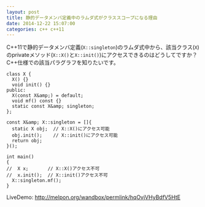 ```yaml
---
layout: post
title: 静的データメンバ定義中のラムダ式がクラススコープになる理由
date: 2014-12-22 15:07:00
categories: c++ c++11
---
```

<p>C++11で静的データメンバ定義(<code>X::singleton</code>)のラムダ式中から、該当クラス(<code>X</code>)のprivateメソッド(<code>X::X()</code>と<code>X::init()</code>)にアクセスできるのはどうしてですか？ C++仕様での該当パラグラフを知りたいです。</p>

```
class X {
  X() {}
  void init() {}
public:
  X(const X&amp;) = default;
  void mf() const {}
  static const X&amp; singleton;
};

const X&amp; X::singleton = []{
  static X obj;  // X::X()にアクセス可能
  obj.init();    // X::init()にアクセス可能
  return obj;
}();

int main()
{
//  X x;       // X::X()アクセス不可
//  x.init();  // X::init()アクセス不可
  X::singleton.mf();
}
```

<p>LiveDemo: <a href="http://melpon.org/wandbox/permlink/hqOvjVHyBdfV5HtE" rel="nofollow">http://melpon.org/wandbox/permlink/hqOvjVHyBdfV5HtE</a></p>

